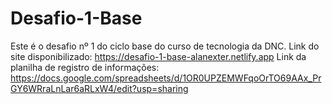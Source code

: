 # Desafio-1-Base
Este é o desafio nº 1 do ciclo base do curso de tecnologia da DNC.
Link do site disponibilizado: https://desafio-1-base-alanexter.netlify.app
Link da planilha de registro de informações: https://docs.google.com/spreadsheets/d/1OR0UPZEMWFqoOrTO69AAx_PrGY6WRraLnLar6aRLxW4/edit?usp=sharing
